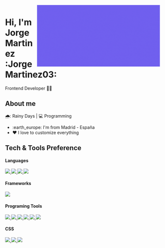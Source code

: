 <!--

**JorgeMartinez03/JorgeMartinez03** is a ✨ _special_ ✨ repository because its `README.md` (this file) appears on your GitHub profile.

Badges Provider = https://github.com/alexandresanlim/Badges4-README.md-Profile

Here are some ideas to get you started:

- 🔭 I’m currently working on ...
- 🌱 I’m currently learning ...
- 👯 I’m looking to collaborate on ...
- 🤔 I’m looking for help with ...
- 💬 Ask me about ...
- 📫 How to reach me: ...
- 😄 Pronouns: ...
- ⚡ Fun fact: ...

- 🌱 I’m currently learning Nextjs, Gatsby and SSR
-->



<a href="https://www.linkedin.com/in/jorge-martinez-aa9840228/" target="_blank" rel="noopener noreferrer">
	<img align="right" src="Linkedin.gif" width="400" height="200" alt="Click here!!!">
</a>

# Hi, I'm Jorge Martinez :JorgeMartinez03:

Frontend Developer  :man_technologist:


## About me 

🌧️: Rainy Days | :computer: Programming

- :earth_europe: I'm from Madrid - España
- :heart: I love to customize everything
  
## Tech & Tools Preference

#### Languages
<a href="https://developer.mozilla.org/es/docs/Glossary/HTML5">
  <img src="https://img.shields.io/badge/HTML5-E34F26?style=for-the-badge&logo=html5&logoColor=white"> 
</a>
<a href="https://developer.mozilla.org/es/docs/Web/JavaScript">
  <img src="https://img.shields.io/badge/JavaScript-F7DF1E?style=for-the-badge&logo=javascript&logoColor=black">
</a>
<a href="https://developer.mozilla.org/es/docs/Web/CSS">
  <img src="https://img.shields.io/badge/CSS3-1572B6?style=for-the-badge&logo=css3&logoColor=white">
</a>
<a href="https://www.python.org/">
  <img src="https://img.shields.io/badge/Python-157782?style=for-the-badge&logo=Python&logoColor=white">
</a>

#### Frameworks
<a href="https://es.react.dev/"> 
	<img src="https://img.shields.io/badge/React-20232A?style=for-the-badge&logo=react&logoColor=61DAFB"> 
</a> 

#### Programing Tools
<a href="https://github.com/">
  <img src="https://img.shields.io/badge/GitHub-100000?style=for-the-badge&logo=github&logoColor=white"> 
</a>
<a href="https://git-scm.com/">
 <img src="https://img.shields.io/badge/Git-F05032?style=for-the-badge&logo=git&logoColor=white">
</a>
<a href="https://www.postman.com/">
  <img src="https://img.shields.io/badge/Postman-FF6C37?style=for-the-badge&logo=Postman&logoColor=white">
</a>
<a href="https://insomnia.rest/">
  <img src="https://img.shields.io/badge/Insomnia-453456?style=for-the-badge&logo=Insomnia&logoColor=white">
</a>
<a href="https://code.visualstudio.com/">
  <img src="https://img.shields.io/badge/VSCode-0078D4?style=for-the-badge&logo=visual%20studio%20code&logoColor=white">
</a>
<a href="https://www.npmjs.com/"> 
<img src="https://img.shields.io/badge/npm-CB3837?style=for-the-badge&logo=npm&logoColor=white"> 
</a> 

#### CSS
<a href="https://getbootstrap.com/">
  <img src="https://img.shields.io/badge/Bootstrap-563D7C?style=for-the-badge&logo=bootstrap&logoColor=white">
</a>
<a href="https://www.canva.com/">
  <img src="https://img.shields.io/badge/Canva-%2300C4CC.svg?&style=for-the-badge&logo=Canva&logoColor=white">
</a>
<a href="https://www.figma.com/">
	<img src="https://img.shields.io/badge/Figma-F24E1E?style=for-the-badge&logo=figma&logoColor=white">
</a> 
